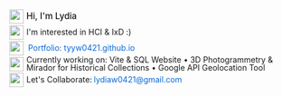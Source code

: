 <div style="font-family: -apple-system, sans-serif; line-height: 1;">
  <div style="display: flex; align-items: center; height: 28px;">
    <img src="https://raw.githubusercontent.com/Tarikul-Islam-Anik/Animated-Fluent-Emojis/master/Emojis/Smilies/Partying%20Face.png" width="25" height="25" style="margin-right: 5px;"/>
    <span style="font-size: 1.1em; font-weight: 500;">Hi, I'm Lydia</span>
  </div>
  <div style="display: flex; align-items: center; height: 28px;">
    <img src="https://raw.githubusercontent.com/Tarikul-Islam-Anik/Animated-Fluent-Emojis/master/Emojis/Smilies/Growing%20Heart.png" width="25" height="25" style="margin-right: 5px;"/>
    I'm interested in HCI & IxD :)
  </div>
  <div style="display: flex; align-items: center; height: 28px;">
    <img src="https://raw.githubusercontent.com/Tarikul-Islam-Anik/Animated-Fluent-Emojis/master/Emojis/Travel%20and%20places/Star.png" width="25" height="25" style="margin-right: 5px;"/>
    <a href="https://tyyw0421.github.io" style="color: #0969da; text-decoration: none; margin-left: 3px;">Portfolio: tyyw0421.github.io</a>
  </div>
<!--   <div style="display: flex; align-items: center; height: 28px;">
    <img src="https://raw.githubusercontent.com/Tarikul-Islam-Anik/Animated-Fluent-Emojis/master/Emojis/Travel%20and%20places/One%20O%E2%80%99Clock.png" width="25" height="25" style="margin-right: 5px;"/>
    I'm always learning a lot...
  </div> -->
  <div style="display: flex; align-items: center; height: 28px;">
    <img src="https://raw.githubusercontent.com/Tarikul-Islam-Anik/Animated-Fluent-Emojis/master/Emojis/Smilies/Robot.png" width="25" height="25" style="margin-right: 5px;"/>
    Currently working on: Vite & SQL Website • 3D Photogrammetry & Mirador for Historical Collections • Google API Geolocation Tool
  </div>
  <div style="display: flex; align-items: center; height: 28px;">
    <img src="https://raw.githubusercontent.com/Tarikul-Islam-Anik/Animated-Fluent-Emojis/master/Emojis/Travel%20and%20places/Rocket.png" width="25" height="25" style="margin-right: 5px;"/>
    Let's Collaborate: <a href="mailto:lydiaw0421@gmail.com" style="color: #0969da; text-decoration: none; margin-left: 3px;">lydiaw0421@gmail.com</a>
  </div>
</div>

<!---
TianyunWang0421/TianyunWang0421 is a ✨ special ✨ repository because its `README.md` (this file) appears on your GitHub profile.
You can click the Preview link to take a look at your changes.
--->

<!-- [![Top Langs](https://github-readme-stats.vercel.app/api/top-langs/?username=TianyunWang0421)](https://github.com/TianyunWang0421/github-readme-stats) -->

